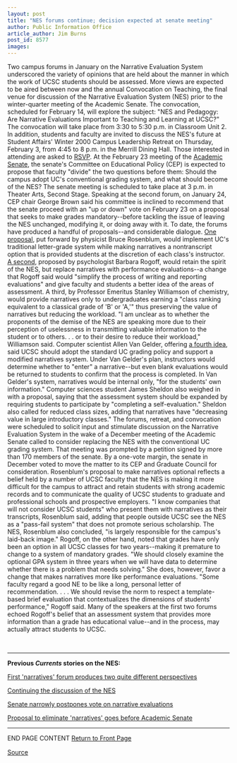 ```yaml
---
layout: post
title: "NES forums continue; decision expected at senate meeting"
author: Public Information Office
article_author: Jim Burns
post_id: 8577
images:
---
```


<p>
  Two campus forums in January on the Narrative Evaluation System underscored the variety of opinions that are held about the manner in which the work of UCSC students should be assessed. More views are expected to be aired between now and the annual Convocation on Teaching, the final venue for discussion of the Narrative Evaluation System (NES) prior to the winter-quarter meeting of the Academic Senate. The convocation, scheduled for February 14, will explore the subject: "NES and Pedagogy: Are Narrative Evaluations Important to Teaching and Learning at UCSC?" The convocation will take place from 3:30 to 5:30 p.m. in Classroom Unit 2. In addition, students and faculty are invited to discuss the NES's future at Student Affairs' Winter 2000 Campus Leadership Retreat on Thursday, February 3, from 4:45 to 8 p.m. in the Merrill Dining Hall. Those interested in attending are asked to <a href="http://www2.ucsc.edu/sadiv/clr">RSVP</a>. At the February 23 meeting of the <a href="http://senate.ucsc.edu/">Academic Senate</a>, the senate's Committee on Educational Policy (CEP) is expected to propose that faculty "divide" the two questions before them: Should the campus adopt UC's conventional grading system, and what should become of the NES? The senate meeting is scheduled to take place at 3 p.m. in Theater Arts, Second Stage. Speaking at the second forum, on January 24, CEP chair George Brown said his committee is inclined to recommend that the senate proceed with an "up or down" vote on February 23 on a proposal that seeks to make grades mandatory--before tackling the issue of leaving the NES unchanged, modifying it, or doing away with it. To date, the forums have produced a handful of proposals--and considerable dialogue. <a href="http://senate.ucsc.edu/NEdiscus/proprose.html">One proposal</a>, put forward by physicist Bruce Rosenblum, would implement UC's traditional letter-grade system while making narratives a nontranscript option that is provided students at the discretion of each class's instructor. <a href="http://senate.ucsc.edu/NEdiscus/propbrog.html">A second</a>, proposed by psychologist Barbara Rogoff, would retain the spirit of the NES, but replace narratives with performance evaluations--a change that Rogoff said would "simplify the process of writing and reporting evaluations" and give faculty and students a better idea of the areas of assessment. A third, by Professor Emeritus Stanley Williamson of chemistry, would provide narratives only to undergraduates earning a "class ranking equivalent to a classical grade of 'B' or 'A,'" thus preserving the value of narratives but reducing the workload. "I am unclear as to whether the proponents of the demise of the NES are speaking more due to their perception of uselessness in transmitting valuable information to the student or to others. . . or to their desire to reduce their workload," Williamson said. Computer scientist Allen Van Gelder, offering <a href="http://senate.ucsc.edu/NEdiscus/propavg.html">a fourth idea</a>, said UCSC should adopt the standard UC grading policy and support a modified narratives system. Under Van Gelder's plan, instructors would determine whether to "enter" a narrative--but even blank evaluations would be returned to students to confirm that the process is completed. In Van Gelder's system, narratives would be internal only, "for the students' own information." Computer sciences student James Sheldon also weighed in with a proposal, saying that the assessment system should be expanded by requiring students to participate by "completing a self-evaluation." Sheldon also called for reduced class sizes, adding that narratives have "decreasing value in large introductory classes." The forums, retreat, and convocation were scheduled to solicit input and stimulate discussion on the Narrative Evaluation System in the wake of a December meeting of the Academic Senate called to consider replacing the NES with the conventional UC grading system. That meeting was prompted by a petition signed by more than 170 members of the senate. By a one-vote margin, the senate in December voted to move the matter to its CEP and Graduate Council for consideration. Rosenblum's proposal to make narratives optional reflects a belief held by a number of UCSC faculty that the NES is making it more difficult for the campus to attract and retain students with strong academic records and to communicate the quality of UCSC students to graduate and professional schools and prospective employers. "I know companies that will not consider UCSC students" who present them with narratives as their transcripts, Rosenblum said, adding that people outside UCSC see the NES as a "pass-fail system" that does not promote serious scholarship. The NES, Rosenblum also concluded, "is largely responsible for the campus's laid-back image." Rogoff, on the other hand, noted that grades have only been an option in all UCSC classes for two years--making it premature to change to a system of mandatory grades. "We should closely examine the optional GPA system in three years when we will have data to determine whether there is a problem that needs solving." She does, however, favor a change that makes narratives more like performance evaluations. "Some faculty regard a good NE to be like a long, personal letter of recommendation. . . . We should revise the norm to respect a template-based brief evaluation that contextualizes the dimensions of students' performance," Rogoff said. Many of the speakers at the first two forums echoed Rogoff's belief that an assessment system that provides more information than a grade has educational value--and in the process, may actually attract students to UCSC.
</p>
<p>
  <br>
</p>
<hr>
<p>
  <b>Previous <i>Currents</i> stories on the NES:</b>
</p>
<p>
  <a href="../01-24/nesforum1.html">First 'narratives' forum produces two quite different perspectives</a><a href="../01-24/nesforum1"></a>
</p>
<p>
  <a href="../01-10/nesforum.html">Continuing the discussion of the NES</a>
</p>
<p>
  <a href="../12-06/narratives.html">Senate narrowly postpones vote on narrative evaluations</a>
</p>
<p>
  <a href="../11-22/narratives.html">Proposal to eliminate 'narratives' goes before Academic Senate</a>
</p>
<hr>
<p>
  END PAGE CONTENT <a href="../../index.html">Return to Front Page</a> <img align="bottom" alt=" " border="0" height="1" src="../../images/trans.gif" width="385">
</p>
<p><a href="http://www1.ucsc.edu/currents/99-00/01-31/nesforum2.html" title="Permalink to nesforum2">Source</a></p>
